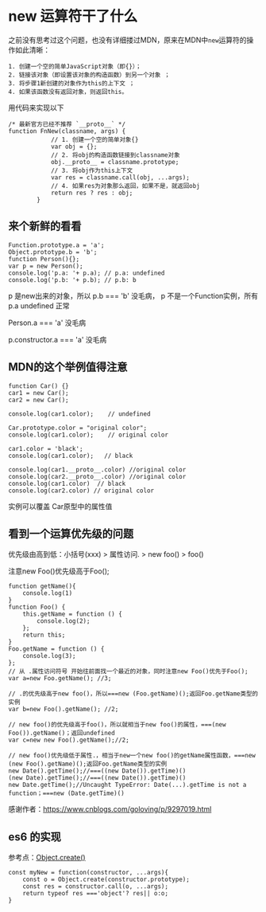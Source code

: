 new 运算符干了什么
==================
之前没有思考过这个问题，也没有详细搂过MDN，原来在MDN中`new`运算符的操作如此清晰：
```
1. 创建一个空的简单JavaScript对象（即{}）；
2. 链接该对象（即设置该对象的构造函数）到另一个对象 ；
3. 将步骤1新创建的对象作为this的上下文 ；
4. 如果该函数没有返回对象，则返回this。
```
用代码来实现以下
```
/* 最新官方已经不推荐 `__proto__` */
function FnNew(classname, args) {
            // 1. 创建一个空的简单对象{}
            var obj = {};
            // 2. 将obj的构造函数链接到classname对象
            obj.__proto__ = classname.prototype;
            // 3. 将obj作为this上下文
            var res = classname.call(obj, ...args);
            // 4. 如果res为对象那么返回，如果不是，就返回obj
            return res ? res : obj;
        }
```


来个新鲜的看看
-------------------
```
Function.prototype.a = 'a';
Object.prototype.b = 'b';
function Person(){};
var p = new Person();
console.log('p.a: '+ p.a); // p.a: undefined
console.log('p.b: '+ p.b); // p.b: b
```
p 是new出来的对象，所以 p.b === 'b' 没毛病， p 不是一个Function实例，所有p.a undefined 正常

Person.a === 'a' 没毛病

p.constructor.a === 'a' 没毛病


MDN的这个举例值得注意
-------------------------
```
function Car() {}
car1 = new Car();
car2 = new Car();

console.log(car1.color);    // undefined
 
Car.prototype.color = "original color";
console.log(car1.color);    // original color
 
car1.color = 'black';
console.log(car1.color);   // black

console.log(car1.__proto__.color) //original color
console.log(car2.__proto__.color) //original color
console.log(car1.color)  // black
console.log(car2.color) // original color
```
实例可以覆盖 Car原型中的属性值


看到一个运算优先级的问题
------------------------------
优先级由高到低：小括号(xxx)  >  属性访问.   >  new foo()  >  foo()

注意new Foo()优先级高于Foo();
```
function getName(){
    console.log(1)
}
function Foo() {
    this.getName = function () {
        console.log(2); 
    };
    return this;
}
Foo.getName = function () {
    console.log(3);
};
// 从 .属性访问符号 开始往前面找一个最近的对象，同时注意new Foo()优先于Foo();
var a=new Foo.getName(); //3;

// .的优先级高于new foo()，所以===new (Foo.getName)();返回Foo.getName类型的实例
var b=new Foo().getName(); //2;

// new foo()的优先级高于foo()，所以就相当于new foo()的属性，===(new Foo()).getName()；返回undefined
var c=new new Foo().getName();//2;

// new foo()优先级低于属性.，相当于new一个new foo()的getName属性函数，===new (new Foo().getName)();返回Foo.getName类型的实例
new Date().getTime();//===((new Date()).getTime)()
(new Date).getTime();//===((new Date()).getTime)()
new Date.getTime();//Uncaught TypeError: Date(...).getTime is not a function；===new (Date.getTime)()
```
感谢作者：https://www.cnblogs.com/goloving/p/9297019.html


es6 的实现
-------------
参考点：[Object.create()](../object/Object.create.md)
```
const myNew = function(constructor, ...args){
    const o = Object.create(constructor.prototype);
    const res = constructor.call(o, ...args);
    return typeof res ==='object'? res|| o:o;
}
```